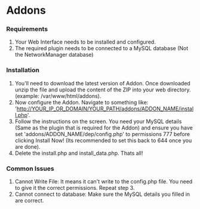 # Addons

### Requirements

1. Your Web Interface needs to be installed and configured.
2. The required plugin needs to be connected to a MySQL database \(Not the NetworkManager database\)

### Installation

1. You'll need to download the latest version of Addon. Once downloaded unzip the file and upload the content of the ZIP into your web directory. \(example: /var/www/html/addons\).
2. Now configure the Addon. Navigate to something like: '[http://YOUR\_IP\_OR\_DOMAIN/YOUR\_PATH/addons/ADDON\_NAME/install.php](http://YOUR_IP_OR_DOMAIN/YOUR_PATH/addons/ADDON_NAME/install.php)'.
3. Follow the instructions on the screen. You need your MySQL details \(Same as the plugin that is required for the Addon\) and ensure you have set 'addons/ADDON\_NAME/dep/config.php' to permissions 777 before clicking Install Now! \(Its recommended to set this back to 644 once you are done\).
4. Delete the install.php and install\_data.php. Thats all!

### Common Issues

1. Cannot Write File: It means it can't write to the config.php file. You need to give it the correct permissions. Repeat step 3.
2. Cannot connect to database: Make sure the MySQL details you filled in are correct.

